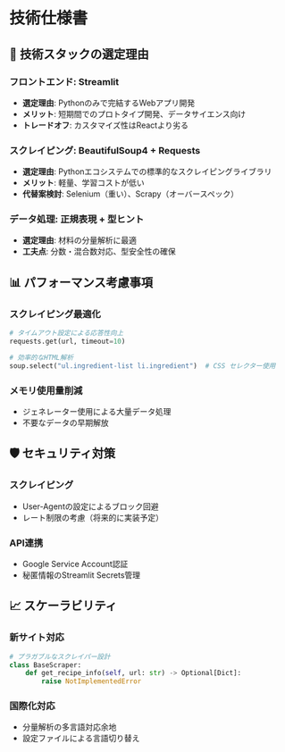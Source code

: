 # 技術仕様書

## 🔧 技術スタックの選定理由

### フロントエンド: Streamlit
- **選定理由**: Pythonのみで完結するWebアプリ開発
- **メリット**: 短期間でのプロトタイプ開発、データサイエンス向け
- **トレードオフ**: カスタマイズ性はReactより劣る

### スクレイピング: BeautifulSoup4 + Requests
- **選定理由**: Pythonエコシステムでの標準的なスクレイピングライブラリ
- **メリット**: 軽量、学習コストが低い
- **代替案検討**: Selenium（重い）、Scrapy（オーバースペック）

### データ処理: 正規表現 + 型ヒント
- **選定理由**: 材料の分量解析に最適
- **工夫点**: 分数・混合数対応、型安全性の確保

## 📊 パフォーマンス考慮事項

### スクレイピング最適化
```python
# タイムアウト設定による応答性向上
requests.get(url, timeout=10)

# 効率的なHTML解析
soup.select("ul.ingredient-list li.ingredient")  # CSS セレクター使用
```

### メモリ使用量削減
- ジェネレーター使用による大量データ処理
- 不要なデータの早期解放

## 🛡️ セキュリティ対策

### スクレイピング
- User-Agentの設定によるブロック回避
- レート制限の考慮（将来的に実装予定）

### API連携
- Google Service Account認証
- 秘匿情報のStreamlit Secrets管理

## 📈 スケーラビリティ

### 新サイト対応
```python
# プラガブルなスクレイパー設計
class BaseScraper:
    def get_recipe_info(self, url: str) -> Optional[Dict]:
        raise NotImplementedError
```

### 国際化対応
- 分量解析の多言語対応余地
- 設定ファイルによる言語切り替え
